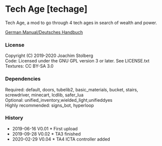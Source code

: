 # Tech Age [techage]

Tech Age, a mod to go through 4 tech ages in search of wealth and power.


[German Manual/Deutsches Handbuch](https://github.com/joe7575/techage/blob/master/manuals/toc_DE.md)


### License
Copyright (C) 2019-2020 Joachim Stolberg  
Code: Licensed under the GNU GPL version 3 or later. See LICENSE.txt  
Textures: CC BY-SA 3.0


### Dependencies  
Required: default, doors, tubelib2, basic_materials, bucket, stairs, screwdriver, minecart, lcdlib, safer_lua  
Optional: unified_inventory,wielded_light,unifieddyes  
Highly recommended: signs_bot, hyperloop  


### History  
- 2019-06-16  V0.01  * First upload  
- 2019-09-28  V0.02  * TA3 finished  
- 2020-02-29  V0.04  * TA4 ICTA controller added  


